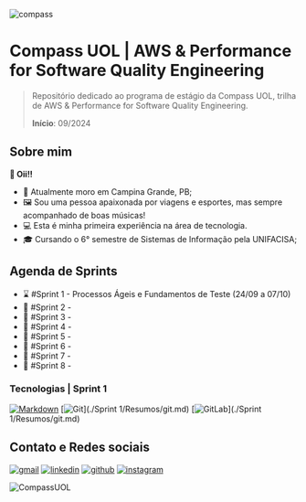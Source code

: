![compass](https://novojorbras.com.br/images/noticias/16014/19041851_compass.uo.jpg.jpg)

# Compass UOL | AWS & Performance for Software Quality Engineering

> Repositório dedicado ao programa de estágio da Compass UOL, trilha de AWS & Performance for Software Quality Engineering.
>
> **Início**: 09/2024



## Sobre mim

**👋 Oii!!**

- 🏡 Atualmente moro em Campina Grande, PB;
- 🖼️​ Sou uma pessoa apaixonada por viagens e esportes, mas sempre acompanhado de boas músicas!
- 💻 Esta é minha primeira experiência na área de tecnologia.
- 🎓 Cursando o 6° semestre de Sistemas de Informação pela UNIFACISA;


## Agenda de Sprints

- ​⌛​​​ #Sprint 1 - Processos Ágeis e Fundamentos de Teste (24/09 a 07/10)
- ​🛑​ #Sprint 2 - 
- ​🛑​ #Sprint 3 - 
- ​🛑​ #Sprint 4 - 
- ​🛑​ #Sprint 5 - 
- ​🛑​ #Sprint 6 - 
- ​🛑​ #Sprint 7 - 
- ​🛑​ #Sprint 8 - 


### Tecnologias | Sprint 1

[![Markdown](https://img.shields.io/badge/Markdown-000000?style=for-the-badge&logo=markdown&logoColor=white)](sprint_01/markdown/resumo.md)
[![Git](https://img.shields.io/badge/Git-E34F26?style=for-the-badge&logo=git&logoColor=white)](./Sprint 1/Resumos/git.md)
[![GitLab](https://img.shields.io/badge/GitLab-330F63?style=for-the-badge&logo=gitlab&logoColor=white)](./Sprint 1/Resumos/git.md)

## Contato e Redes sociais

[![gmail](https://img.shields.io/badge/Gmail-D14836?style=for-the-badge&logo=gmail&logoColor=white)](mailto:gabrielndcarvalho@gmail.com)
[![linkedin](https://img.shields.io/badge/LinkedIn-0077B5?style=for-the-badge&logo=linkedin&logoColor=white)](https://www.linkedin.com/in/gabrielnobcarvalho/)
[![github](https://img.shields.io/badge/GitHub-100000?style=for-the-badge&logo=github&logoColor=white)](https://github.com/gabrielncarvalhoo)
[![instagram](https://img.shields.io/badge/Instagram-E4405F?style=for-the-badge&logo=instagram&logoColor=white)](https://www.instagram.com/gabrielncarvalho_/)


![CompassUOL](https://user-images.githubusercontent.com/104440384/214567499-2dc24c5e-d882-4825-b953-f5a69a6be44e.jpg)